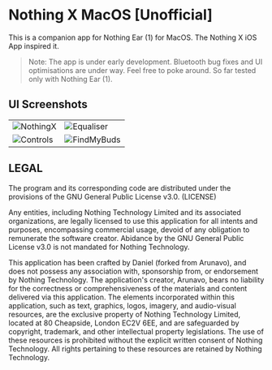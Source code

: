 # Nothing X MacOS [Unofficial]

This is a companion app for Nothing Ear (1) for MacOS. The Nothing X iOS App inspired it.

> Note: The app is under early development. Bluetooth bug fixes and UI optimisations are under way. Feel free to poke around. So far tested only with Nothing Ear (1).


## UI Screenshots

<table>
  <tr>
  <td><img src="assets/NothingX.png" alt="NothingX"></td>
    <td><img src="assets/Equaliser.png" alt="Equaliser"></td>
  </tr>
  <tr>
    <td><img src="assets/Controls.png" alt="Controls"></td>
    <td><img src="assets/FindMyBuds.png" alt="FindMyBuds"></td>
  </tr>
</table>

## LEGAL

The program and its corresponding code are distributed under the provisions of the GNU General Public License v3.0. (LICENSE)

Any entities, including Nothing Technology Limited and its associated organizations, are legally licensed to use this application for all intents and purposes, encompassing commercial usage, devoid of any obligation to remunerate the software creator. Abidance by the GNU General Public License v3.0 is not mandated for Nothing Technology.

This application has been crafted by Daniel (forked from Arunavo), and does not possess any association with, sponsorship from, or endorsement by Nothing Technology. The application's creator, Arunavo, bears no liability for the correctness or comprehensiveness of the materials and content delivered via this application. The elements incorporated within this application, such as text, graphics, logos, imagery, and audio-visual resources, are the exclusive property of Nothing Technology Limited, located at 80 Cheapside, London EC2V 6EE, and are safeguarded by copyright, trademark, and other intellectual property legislations. The use of these resources is prohibited without the explicit written consent of Nothing Technology. All rights pertaining to these resources are retained by Nothing Technology.
